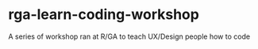 rga-learn-coding-workshop
=========================

A series of workshop ran at R/GA to teach UX/Design people how to code
